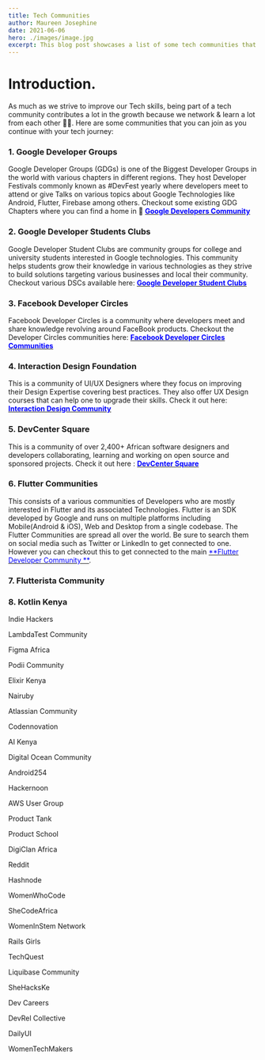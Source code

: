 ```yaml
---
title: Tech Communities
author: Maureen Josephine
date: 2021-06-06
hero: ./images/image.jpg
excerpt: This blog post showcases a list of some tech communities that you can join as you continue with your tech journey.
---
```


# Introduction.

As much as we strive to improve our Tech skills, being part of a tech community contributes a lot in the growth because we network & learn a lot from each other 💪💪. Here are some communities that you can join as you continue with your tech journey:

### 1. Google Developer Groups

Google Developer Groups (GDGs) is one of the Biggest Developer Groups in the world with various chapters in different regions. They host Developer Festivals commonly known as #DevFest yearly where developers meet to attend or give Talks on various topics about Google Technologies like Android, Flutter, Firebase among others. Checkout some existing GDG Chapters where you can find a home in 🙂 [<span style="color:blue"> **Google Developers Community** </span>](https://developers.google.com/community)

### 2. Google Developer Students Clubs

Google Developer Student Clubs are community groups for college and university students interested in Google technologies. This community helps students grow their knowledge in various technologies as they strive to build solutions targeting various businesses and local their community. Checkout various DSCs available  here: [<span style="color:blue"> **Google Developer Student Clubs** </span>](https://developers.google.com/community/dsc) 

### 3. Facebook Developer Circles

Facebook Developer Circles is a community where developers meet and share knowledge revolving around FaceBook products. Checkout the Developer Circles communities here: [<span style="color:blue"> **Facebook Developer Circles Communities** </span>](https://developers.facebook.com/developercircles/)

### 4. Interaction Design Foundation

This is a community of UI/UX Designers where they focus on improving their Design Expertise covering best practices. They also offer UX Design courses that can help one to upgrade their skills. Check it out here:[<span style="color:blue"> **Interaction Design Community**</span>](https://www.interaction-design.org/community)

### 5. DevCenter Square

This is a community of over 2,400+ African software designers and developers collaborating, learning and working on open source and sponsored projects. Check it out here : [<span style="color:blue"> **DevCenter Square**</span>](https://devcenter-square.github.io/)

### 6. Flutter Communities

This consists of a various communities of Developers who are mostly interested in Flutter and its associated Technologies. Flutter is an SDK developed by Google and runs on multiple platforms including Mobile(Android & iOS), Web and Desktop from a single codebase. The Flutter Communities are spread all over the world. Be sure to search them on social media such as Twitter or LinkedIn to get connected to one. However you can checkout this to get connected to the main [<span style="color:blue"> **Flutter Developer Community **</span>](https://flutter.dev/community).

### 7. Flutterista Community

### 8. Kotlin Kenya

Indie Hackers

LambdaTest Community

Figma Africa

Podii Community

Elixir Kenya

Nairuby

Atlassian Community

Codennovation

AI Kenya

Digital Ocean Community

Android254

Hackernoon

AWS User Group

Product Tank

Product School

DigiClan Africa

Reddit

Hashnode

WomenWhoCode

SheCodeAfrica

WomenInStem Network

Rails Girls

TechQuest

Liquibase Community

SheHacksKe

Dev Careers

DevRel Collective

DailyUI

WomenTechMakers


